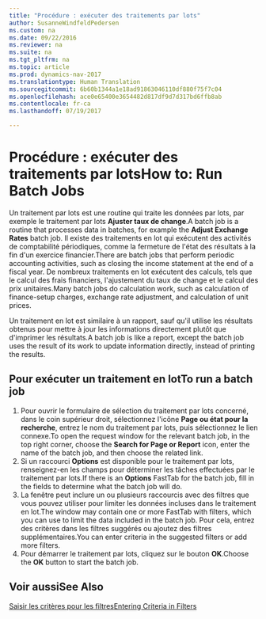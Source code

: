 ```yaml
---
title: "Procédure : exécuter des traitements par lots"
author: SusanneWindfeldPedersen
ms.custom: na
ms.date: 09/22/2016
ms.reviewer: na
ms.suite: na
ms.tgt_pltfrm: na
ms.topic: article
ms.prod: dynamics-nav-2017
ms.translationtype: Human Translation
ms.sourcegitcommit: 6b60b1344a1e18ad91863046110df880f75f7c04
ms.openlocfilehash: ace0e65400e3654482d817df9d7d317bd6ffb8ab
ms.contentlocale: fr-ca
ms.lasthandoff: 07/19/2017

---
```


# <a name="how-to-run-batch-jobs"></a><span data-ttu-id="9002e-102">Procédure : exécuter des traitements par lots</span><span class="sxs-lookup"><span data-stu-id="9002e-102">How to: Run Batch Jobs</span></span>
<span data-ttu-id="9002e-103">Un traitement par lots est une routine qui traite les données par lots, par exemple le traitement par lots **Ajuster taux de change**.</span><span class="sxs-lookup"><span data-stu-id="9002e-103">A batch job is a routine that processes data in batches, for example the **Adjust Exchange Rates** batch job.</span></span> <span data-ttu-id="9002e-104">Il existe des traitements en lot qui exécutent des activités de comptabilité périodiques, comme la fermeture de l'état des résultats à la fin d'un exercice financier.</span><span class="sxs-lookup"><span data-stu-id="9002e-104">There are batch jobs that perform periodic accounting activities, such as closing the income statement at the end of a fiscal year.</span></span> <span data-ttu-id="9002e-105">De nombreux traitements en lot exécutent des calculs, tels que le calcul des frais financiers, l'ajustement du taux de change et le calcul des prix unitaires.</span><span class="sxs-lookup"><span data-stu-id="9002e-105">Many batch jobs do calculation work, such as calculation of finance-setup charges, exchange rate adjustment, and calculation of unit prices.</span></span>

<span data-ttu-id="9002e-106">Un traitement en lot est similaire à un rapport, sauf qu'il utilise les résultats obtenus pour mettre à jour les informations directement plutôt que d'imprimer les résultats.</span><span class="sxs-lookup"><span data-stu-id="9002e-106">A batch job is like a report, except the batch job uses the result of its work to update information directly, instead of printing the results.</span></span>

## <a name="to-run-a-batch-job"></a><span data-ttu-id="9002e-107">Pour exécuter un traitement en lot</span><span class="sxs-lookup"><span data-stu-id="9002e-107">To run a batch job</span></span>
1. <span data-ttu-id="9002e-108">Pour ouvrir le formulaire de sélection du traitement par lots concerné, dans le coin supérieur droit, sélectionnez l'icône **Page ou état pour la recherche**, entrez le nom du traitement par lots, puis sélectionnez le lien connexe.</span><span class="sxs-lookup"><span data-stu-id="9002e-108">To open the request window for the relevant batch job, in the top right corner, choose the **Search for Page or Report** icon, enter the name of the batch job, and then choose the related link.</span></span>
2. <span data-ttu-id="9002e-109">Si un raccourci **Options** est disponible pour le traitement par lots, renseignez-en les champs pour déterminer les tâches effectuées par le traitement par lots.</span><span class="sxs-lookup"><span data-stu-id="9002e-109">If there is an **Options** FastTab for the batch job, fill in the fields to determine what the batch job will do.</span></span>
3. <span data-ttu-id="9002e-110">La fenêtre peut inclure un ou plusieurs raccourcis avec des filtres que vous pouvez utiliser pour limiter les données incluses dans le traitement en lot.</span><span class="sxs-lookup"><span data-stu-id="9002e-110">The window may contain one or more FastTab with filters, which you can use to limit the data included in the batch job.</span></span> <span data-ttu-id="9002e-111">Pour cela, entrez des critères dans les filtres suggérés ou ajoutez des filtres supplémentaires.</span><span class="sxs-lookup"><span data-stu-id="9002e-111">You can enter criteria in the suggested filters or add more filters.</span></span>
4. <span data-ttu-id="9002e-112">Pour démarrer le traitement par lots, cliquez sur le bouton **OK**.</span><span class="sxs-lookup"><span data-stu-id="9002e-112">Choose the **OK** button to start the batch job.</span></span>

## <a name="see-also"></a><span data-ttu-id="9002e-113">Voir aussi</span><span class="sxs-lookup"><span data-stu-id="9002e-113">See Also</span></span>
[<span data-ttu-id="9002e-114">Saisir les critères pour les filtres</span><span class="sxs-lookup"><span data-stu-id="9002e-114">Entering Criteria in Filters</span></span>](ui-enter-criteria-filters.md)

